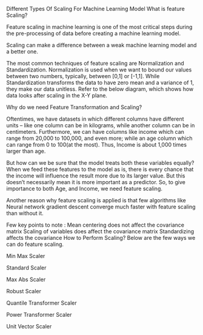 Different Types Of Scaling For Machine Learning Model
What is feature Scaling?

Feature scaling in machine learning is one of the most critical steps during the pre-processing of data before creating a machine learning model.

Scaling can make a difference between a weak machine learning model and a better one.

The most common techniques of feature scaling are Normalization and Standardization. Normalization is used when we want to bound our values between two numbers, typically, between [0,1] or [-1,1]. While Standardization transforms the data to have zero mean and a variance of 1, they make our data unitless. Refer to the below diagram, which shows how data looks after scaling in the X-Y plane.

Why do we need Feature Transformation and Scaling?

Oftentimes, we have datasets in which different columns have different units – like one column can be in kilograms, while another column can be in centimeters. Furthermore, we can have columns like income which can range from 20,000 to 100,000, and even more; while an age column which can range from 0 to 100(at the most). Thus, Income is about 1,000 times larger than age.

But how can we be sure that the model treats both these variables equally? When we feed these features to the model as is, there is every chance that the income will influence the result more due to its larger value. But this doesn’t necessarily mean it is more important as a predictor. So, to give importance to both Age, and Income, we need feature scaling.

Another reason why feature scaling is applied is that few algorithms like Neural network gradient descent converge much faster with feature scaling than without it.

Few key points to note :
Mean centering does not affect the covariance matrix
Scaling of variables does affect the covariance matrix
Standardizing affects the covariance
How to Perform Scaling?
Below are the few ways we can do feature scaling.

Min Max Scaler

Standard Scaler

Max Abs Scaler

Robust Scaler

Quantile Transformer Scaler

Power Transformer Scaler

Unit Vector Scaler
